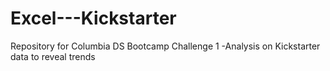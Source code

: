 # Excel---Kickstarter
Repository for Columbia DS Bootcamp Challenge 1 -Analysis on Kickstarter data to reveal trends
